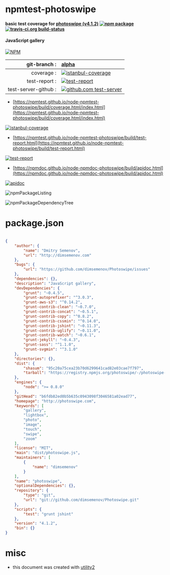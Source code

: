 # npmtest-photoswipe

#### basic test coverage for  [photoswipe (v4.1.2)](http://photoswipe.com)  [![npm package](https://img.shields.io/npm/v/npmtest-photoswipe.svg?style=flat-square)](https://www.npmjs.org/package/npmtest-photoswipe) [![travis-ci.org build-status](https://api.travis-ci.org/npmtest/node-npmtest-photoswipe.svg)](https://travis-ci.org/npmtest/node-npmtest-photoswipe)

#### JavaScript gallery

[![NPM](https://nodei.co/npm/photoswipe.png?downloads=true&downloadRank=true&stars=true)](https://www.npmjs.com/package/photoswipe)

| git-branch : | [alpha](https://github.com/npmtest/node-npmtest-photoswipe/tree/alpha)|
|--:|:--|
| coverage : | [![istanbul-coverage](https://npmtest.github.io/node-npmtest-photoswipe/build/coverage.badge.svg)](https://npmtest.github.io/node-npmtest-photoswipe/build/coverage.html/index.html)|
| test-report : | [![test-report](https://npmtest.github.io/node-npmtest-photoswipe/build/test-report.badge.svg)](https://npmtest.github.io/node-npmtest-photoswipe/build/test-report.html)|
| test-server-github : | [![github.com test-server](https://npmtest.github.io/node-npmtest-photoswipe/GitHub-Mark-32px.png)](https://npmtest.github.io/node-npmtest-photoswipe/build/app/index.html) | | build-artifacts : | [![build-artifacts](https://npmtest.github.io/node-npmtest-photoswipe/glyphicons_144_folder_open.png)](https://github.com/npmtest/node-npmtest-photoswipe/tree/gh-pages/build)|

- [https://npmtest.github.io/node-npmtest-photoswipe/build/coverage.html/index.html](https://npmtest.github.io/node-npmtest-photoswipe/build/coverage.html/index.html)

[![istanbul-coverage](https://npmtest.github.io/node-npmtest-photoswipe/build/screenCapture.buildCi.browser.%252Ftmp%252Fbuild%252Fcoverage.lib.html.png)](https://npmtest.github.io/node-npmtest-photoswipe/build/coverage.html/index.html)

- [https://npmtest.github.io/node-npmtest-photoswipe/build/test-report.html](https://npmtest.github.io/node-npmtest-photoswipe/build/test-report.html)

[![test-report](https://npmtest.github.io/node-npmtest-photoswipe/build/screenCapture.buildCi.browser.%252Ftmp%252Fbuild%252Ftest-report.html.png)](https://npmtest.github.io/node-npmtest-photoswipe/build/test-report.html)

- [https://npmdoc.github.io/node-npmdoc-photoswipe/build/apidoc.html](https://npmdoc.github.io/node-npmdoc-photoswipe/build/apidoc.html)

[![apidoc](https://npmdoc.github.io/node-npmdoc-photoswipe/build/screenCapture.buildCi.browser.%252Ftmp%252Fbuild%252Fapidoc.html.png)](https://npmdoc.github.io/node-npmdoc-photoswipe/build/apidoc.html)

![npmPackageListing](https://npmtest.github.io/node-npmtest-photoswipe/build/screenCapture.npmPackageListing.svg)

![npmPackageDependencyTree](https://npmtest.github.io/node-npmtest-photoswipe/build/screenCapture.npmPackageDependencyTree.svg)



# package.json

```json

{
    "author": {
        "name": "Dmitry Semenov",
        "url": "http://dimsemenov.com"
    },
    "bugs": {
        "url": "https://github.com/dimsemenov/Photoswipe/issues"
    },
    "dependencies": {},
    "description": "JavaScript gallery",
    "devDependencies": {
        "grunt": "~0.4.5",
        "grunt-autoprefixer": "^3.0.3",
        "grunt-aws-s3": "^0.14.2",
        "grunt-contrib-clean": "~0.7.0",
        "grunt-contrib-concat": "~0.5.1",
        "grunt-contrib-copy": "^0.8.2",
        "grunt-contrib-cssmin": "^0.14.0",
        "grunt-contrib-jshint": "~0.11.3",
        "grunt-contrib-uglify": "~0.11.0",
        "grunt-contrib-watch": "~0.6.1",
        "grunt-jekyll": "~0.4.3",
        "grunt-sass": "^1.1.0",
        "grunt-svgmin": "^3.1.0"
    },
    "directories": {},
    "dist": {
        "shasum": "95c20a75cea23b70d6299641cad82e03cae7f797",
        "tarball": "https://registry.npmjs.org/photoswipe/-/photoswipe-4.1.2.tgz"
    },
    "engines": {
        "node": ">= 0.8.0"
    },
    "gitHead": "b6fdb82ed0b5b635c0943098f3046581a02ead77",
    "homepage": "http://photoswipe.com",
    "keywords": [
        "gallery",
        "lightbox",
        "photo",
        "image",
        "touch",
        "swipe",
        "zoom"
    ],
    "license": "MIT",
    "main": "dist/photoswipe.js",
    "maintainers": [
        {
            "name": "dimsemenov"
        }
    ],
    "name": "photoswipe",
    "optionalDependencies": {},
    "repository": {
        "type": "git",
        "url": "git://github.com/dimsemenov/Photoswipe.git"
    },
    "scripts": {
        "test": "grunt jshint"
    },
    "version": "4.1.2",
    "bin": {}
}
```



# misc
- this document was created with [utility2](https://github.com/kaizhu256/node-utility2)
